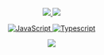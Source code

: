 <p align="center">
  <tr>
    <td align="center" style="padding=0;width=50%;">
      <a href="https://github.com/BappyWasTaken">
      <img src="https://github-readme-stats.vercel.app/api/?username=BappyWasTaken&title_color=adb2d3&text_color=9f9f9f&show_icons=true&bg_color=00000000&hide_border=true&icon_color=adb2d3&hide_title=true&count_private=true&include_all_commits=true&enable_animations=true" />
    </td>
      <td align="center" style="padding=0;width=50%;">
      <a href="https://github.com/BappyWasTaken">
      <img src="https://github-readme-stats-one-bice.vercel.app/api/top-langs/?username=BappyWasTaken&role=OWNER,ORGANIZATION_MEMBER,COLLABORATOR&title_color=adb2d3&text_color=9f9f9f&show_icons=true&bg_color=00000000&hide_border=true&icon_color=adb2d3&hide_title=true&count_private=true&enable_animations=true" />
    </td>
  </tr>
</p>

<p align="center">
  <img alt="JavaScript" src="https://img.shields.io/badge/javascript%20-%23323330.svg?&style=for-the-badge&logo=javascript&logoColor=%23F7DF1E"/> <img alt = "Typescript" src="https://img.shields.io/badge/TypeScript-007ACC?style=for-the-badge&logo=typescript&logoColor=white"/>
<p>

<p align="center">
  <tr>
    <td align="center" style="padding=0;width=50%;">
      <a href="https://github.com/bappywastaken">
      <img src="https://github-readme-streak-stats.herokuapp.com?user=bappywastaken&theme=tokyonight_duo&hide_border=true&ring=adb2d3&currStreakLabel=FFFFFF&sideNums=adb2d3&dates=979797&sideLabels=FFFFFF&currStreakNum=FFFFFF&border=DD2727&stroke=00000000&background=00000000&fire=8B91B6" />
    </td>
  </tr>
</p>

